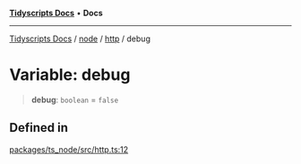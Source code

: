 [**Tidyscripts Docs**](../../../../../README.md) • **Docs**

***

[Tidyscripts Docs](../../../../../globals.md) / [node](../../../README.md) / [http](../README.md) / debug

# Variable: debug

> **debug**: `boolean` = `false`

## Defined in

[packages/ts\_node/src/http.ts:12](https://github.com/sheunaluko/tidyscripts/blob/master/packages/ts_node/src/http.ts#L12)
